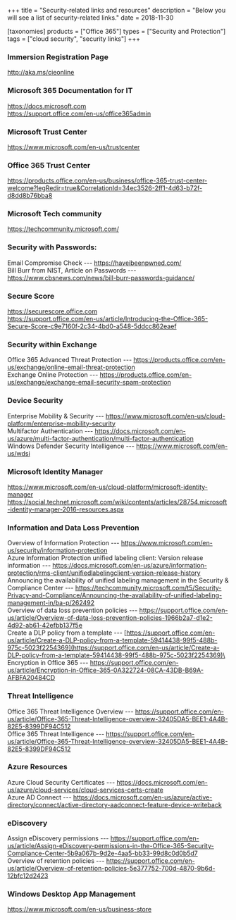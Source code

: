 +++
title = "Security-related links and resources"
description = "Below you will see a list of security-related links."
date = 2018-11-30

[taxonomies]
products = ["Office 365"]
types = ["Security and Protection"]
tags = ["cloud security", "security links"]
+++

### Immersion Registration Page

<http://aka.ms/cieonline>

### Microsoft 365 Documentation for IT

<https://docs.microsoft.com>\
<https://support.office.com/en-us/office365admin>

### Microsoft Trust Center

<https://www.microsoft.com/en-us/trustcenter>

### Office 365 Trust Center

<https://products.office.com/en-us/business/office-365-trust-center-welcome?legRedir=true&CorrelationId=34ec3526-2ff1-4d63-b72f-d8dd8b76bba8>

### Microsoft Tech community

<https://techcommunity.microsoft.com/>

### Security with Passwords:

Email Compromise Check --- <https://haveibeenpwned.com/>\
Bill Burr from NIST, Article on Passwords ---
<https://www.cbsnews.com/news/bill-burr-passwords-guidance/>

### Secure Score

<https://securescore.office.com>\
<https://support.office.com/en-us/article/Introducing-the-Office-365-Secure-Score-c9e7160f-2c34-4bd0-a548-5ddcc862eaef>

### Security within Exchange

Office 365 Advanced Threat Protection ---
<https://products.office.com/en-us/exchange/online-email-threat-protection>\
Exchange Online Protection ---
<https://products.office.com/en-us/exchange/exchange-email-security-spam-protection>

### Device Security

Enterprise Mobility & Security ---
<https://www.microsoft.com/en-us/cloud-platform/enterprise-mobility-security>\
Multifactor Authentication ---
<https://docs.microsoft.com/en-us/azure/multi-factor-authentication/multi-factor-authentication>\
Windows Defender Security Intelligence ---
<https://www.microsoft.com/en-us/wdsi>

### Microsoft Identity Manager

<https://www.microsoft.com/en-us/cloud-platform/microsoft-identity-manager>\
<https://social.technet.microsoft.com/wiki/contents/articles/28754.microsoft-identity-manager-2016-resources.aspx>

### Information and Data Loss Prevention

Overview of Information Protection ---
<https://www.microsoft.com/en-us/security/information-protection>\
Azure Information Protection unified labeling client: Version release
information ---
<https://docs.microsoft.com/en-us/azure/information-protection/rms-client/unifiedlabelingclient-version-release-history>\
Announcing the availability of unified labeling management in the
Security & Compliance Center ---
<https://techcommunity.microsoft.com/t5/Security-Privacy-and-Compliance/Announcing-the-availability-of-unified-labeling-management-in/ba-p/262492>\
Overview of data loss prevention policies ---
<https://support.office.com/en-us/article/Overview-of-data-loss-prevention-policies-1966b2a7-d1e2-4d92-ab61-42efbb137f5e>\
Create a DLP policy from a template ---
[https://support.office.com/en-us/article/Create-a-DLP-policy-from-a-template-59414438-99f5-488b-975c-5023f2254369](https://support.office.com/en-us/article/Create-a-DLP-policy-from-a-template-59414438-99f5-488b-975c-5023f2254369)\
Encryption in Office 365 ---
<https://support.office.com/en-us/article/Encryption-in-Office-365-0A322724-08CA-43DB-B69A-AFBFA20484CD>

### Threat Intelligence

Office 365 Threat Intelligence Overview ---
<https://support.office.com/en-us/article/Office-365-Threat-Intelligence-overview-32405DA5-BEE1-4A4B-82E5-8399DF94C512>\
Office 365 Threat Intelligence ---
<https://support.office.com/en-us/article/Office-365-Threat-Intelligence-overview-32405DA5-BEE1-4A4B-82E5-8399DF94C512>

### Azure Resources

Azure Cloud Security Certificates ---
<https://docs.microsoft.com/en-us/azure/cloud-services/cloud-services-certs-create>\
Azure AD Connect ---
<https://docs.microsoft.com/en-us/azure/active-directory/connect/active-directory-aadconnect-feature-device-writeback>

### eDiscovery

Assign eDiscovery permissions ---
<https://support.office.com/en-us/article/Assign-eDiscovery-permissions-in-the-Office-365-Security-Compliance-Center-5b9a067b-9d2e-4aa5-bb33-99d8c0d0b5d7>\
Overview of retention policies ---
<https://support.office.com/en-us/article/Overview-of-retention-policies-5e377752-700d-4870-9b6d-12bfc12d2423>

### Windows Desktop App Management

<https://www.microsoft.com/en-us/business-store>

